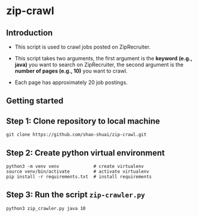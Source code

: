 # zip-crawl

## Introduction

- This script is used to crawl jobs posted on ZipRecruiter.

- This script takes two arguments, the first argument is the **keyword** **(e.g., java)** you want to search on ZipRecruiter, the second argument is the **number of pages (e.g., 10)** you want to crawl. 
- Each page has approximately 20 job postings.

## Getting started

## Step 1: Clone repository to local machine
```
git clone https://github.com/shao-shuai/zip-crawl.git
```

## Step 2: Create python virtual environment
```
python3 -m venv venv             # create virtualenv
source venv/bin/activate         # activate virtualenv
pip install -r requirements.txt  # install requirements
```

## Step 3: Run the script `zip-crawler.py`

```
python3 zip_crawler.py java 10
```

